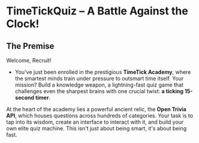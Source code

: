 # TimeTickQuiz – A Battle Against the Clock!

## The Premise

Welcome, Recruit! 
   - You've just been enrolled in the prestigious **TimeTick Academy**, where the smartest minds train under pressure to outsmart time itself. Your mission? Build a knowledge weapon, a lightning-fast quiz game that challenges even the sharpest brains with one crucial twist: **a ticking 15-second timer**.


At the heart of the academy lies a powerful ancient relic, the **Open Trivia API**, which houses questions across hundreds of categories. Your task is to tap into its wisdom, create an interface to interact with it, and build your own elite quiz machine. This isn't just about being smart, it's about being fast.

